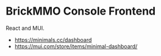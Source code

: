 # BrickMMO Console Frontend

React and MUI.

 - https://minimals.cc/dashboard
 - https://mui.com/store/items/minimal-dashboard/
   
